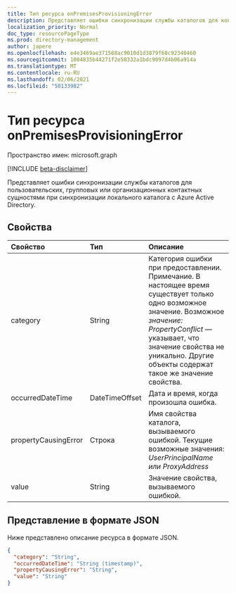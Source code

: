 ```yaml
---
title: Тип ресурса onPremisesProvisioningError
description: Представляет ошибки синхронизации службы каталогов для контактных сущностями пользователя, группы или организации при синхронизации локального каталога с Azure Active Directory.
localization_priority: Normal
doc_type: resourcePageType
ms.prod: directory-management
author: japere
ms.openlocfilehash: e4e3469ae371568ac9010d1d3879f68c92340460
ms.sourcegitcommit: 1004835b44271f2e50332a1bdc9097d4b06a914a
ms.translationtype: MT
ms.contentlocale: ru-RU
ms.lasthandoff: 02/06/2021
ms.locfileid: "50133982"
---
```

# <a name="onpremisesprovisioningerror-resource-type"></a>Тип ресурса onPremisesProvisioningError

Пространство имен: microsoft.graph

[!INCLUDE [beta-disclaimer](../../includes/beta-disclaimer.md)]

Представляет ошибки синхронизации службы каталогов для [](orgcontact.md) пользовательских, [](user.md)групповых или организационных контактных сущностями при синхронизации локального каталога с Azure Active Directory. [](group.md)

## <a name="properties"></a>Свойства

| Свойство | Тип | Описание |
|:---------------|:--------|:----------|
|category|String| Категория ошибки при предоставлении. Примечание. В настоящее время существует только одно возможное значение. Возможное *значение: PropertyConflict* — указывает, что значение свойства не уникально. Другие объекты содержат такое же значение свойства. |
|occurredDateTime|DateTimeOffset| Дата и время, когда произошла ошибка. |
|propertyCausingError|Строка| Имя свойства каталога, вызываемого ошибкой. Текущие возможные значения: *UserPrincipalName или* *ProxyAddress* |
|value|String| Значение свойства, вызываемого ошибкой. |

## <a name="json-representation"></a>Представление в формате JSON
Ниже представлено описание ресурса в формате JSON.

<!-- {
  "blockType": "resource",
  "optionalProperties": [

  ],
  "@odata.type": "microsoft.graph.onPremisesProvisioningError"
}-->

```json
{
  "category": "String",
  "occurredDateTime": "String (timestamp)",
  "propertyCausingError": "String",
  "value": "String"
}

```


<!-- uuid: 8fcb5dbc-d5aa-4681-8e31-b001d5168d79
2015-10-25 14:57:30 UTC -->
<!--
{
  "type": "#page.annotation",
  "description": "onPremisesProvisioningError resource",
  "keywords": "",
  "section": "documentation",
  "tocPath": "",
  "suppressions": []
}
-->


